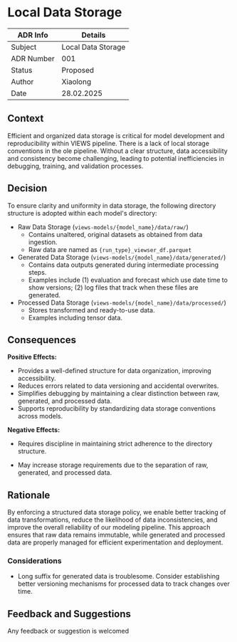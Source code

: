 # Local Data Storage

| ADR Info            | Details           |
|---------------------|-------------------|
| Subject             | Local Data Storage  |
| ADR Number          | 001   |
| Status              | Proposed   |
| Author              | Xiaolong   |
| Date                | 28.02.2025     |

## Context
Efficient and organized data storage is critical for model development and reproducibility within VIEWS pipeline. There is a lack of local storage conventions in the ole pipeline. Without a clear structure, data accessibility and consistency become challenging, leading to potential inefficiencies in debugging, training, and validation processes. 

## Decision
To ensure clarity and uniformity in data storage, the following directory structure is adopted within each model's directory:
- Raw Data Storage (`views-models/{model_name}/data/raw/`)
    - Contains unaltered, original datasets as obtained from data ingestion.
    - Raw data are named as `{run_type}_viewser_df.parquet`
- Generated Data Storage (`views-models/{model_name}/data/generated/`)
    - Contains data outputs generated during intermediate processing steps. 
    - Examples include (1) evaluation and forecast which use date time to show versions; (2) log files that track when these files are generated.
- Processed Data Storage  (`views-models/{model_name}/data/processed/`)
    - Stores transformed and ready-to-use data.
    - Examples including tensor data.


## Consequences

**Positive Effects:**
- Provides a well-defined structure for data organization, improving accessibility.
- Reduces errors related to data versioning and accidental overwrites.
- Simplifies debugging by maintaining a clear distinction between raw, generated, and processed data.
- Supports reproducibility by standardizing data storage conventions across models.

**Negative Effects:**
- Requires discipline in maintaining strict adherence to the directory structure.

- May increase storage requirements due to the separation of raw, generated, and processed data.

## Rationale
By enforcing a structured data storage policy, we enable better tracking of data transformations, reduce the likelihood of data inconsistencies, and improve the overall reliability of our modeling pipeline. This approach ensures that raw data remains immutable, while generated and processed data are properly managed for efficient experimentation and deployment.


### Considerations
- Long suffix for generated data is troublesome. Consider establishing better versioning mechanisms for processed data to track changes over time.

## Feedback and Suggestions
Any feedback or suggestion is welcomed

